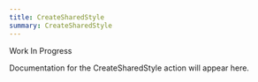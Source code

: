 ```yaml
---
title: CreateSharedStyle
summary: CreateSharedStyle
---
```


Work In Progress

Documentation for the CreateSharedStyle action will appear here.